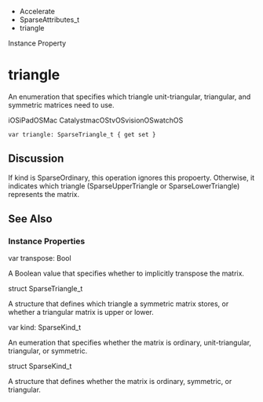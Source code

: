 

- Accelerate
- SparseAttributes_t
-  triangle 

Instance Property

# triangle

An enumeration that specifies which triangle unit-triangular, triangular, and symmetric matrices need to use.

iOSiPadOSMac CatalystmacOStvOSvisionOSwatchOS

``` source
var triangle: SparseTriangle_t { get set }
```

## Discussion

If kind is SparseOrdinary, this operation ignores this propoerty. Otherwise, it indicates which triangle (SparseUpperTriangle or SparseLowerTriangle) represents the matrix.

## See Also

### Instance Properties

var transpose: Bool

A Boolean value that specifies whether to implicitly transpose the matrix.

struct SparseTriangle_t

A structure that defines which triangle a symmetric matrix stores, or whether a triangular matrix is upper or lower.

var kind: SparseKind_t

An eumeration that specifies whether the matrix is ordinary, unit-triangular, triangular, or symmetric.

struct SparseKind_t

A structure that defines whether the matrix is ordinary, symmetric, or triangular.

